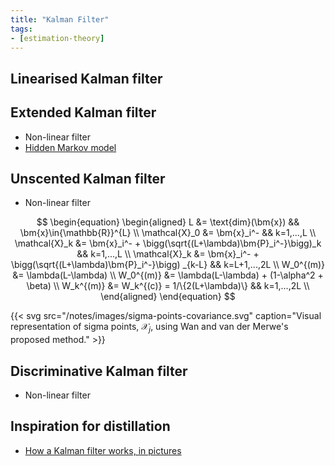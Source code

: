 ```yaml
---
title: "Kalman Filter"
tags:
- [estimation-theory]
---
```


## Linearised Kalman filter

## Extended Kalman filter

- Non-linear filter
- [Hidden Markov model](notes/markov-models.md#hidden-markov-model)

## Unscented Kalman filter

- Non-linear filter

$$
\begin{equation}
    \begin{aligned}
        L                   &= \text{dim}(\bm{x})                                              && \bm{x}\in{\mathbb{R}}^{L} \\
        \mathcal{X}_0       &= \bm{x}_i^-                                                      && k=1,...,L                 \\
        \mathcal{X}_k       &= \bm{x}_i^- + \bigg(\sqrt{(L+\lambda)\bm{P}_i^-}\bigg)_k         && k=1,...,L                 \\
        \mathcal{X}_k       &= \bm{x}_i^- + \bigg(\sqrt{(L+\lambda)\bm{P}_i^-}\bigg) _{k-L}    && k=L+1,...,2L              \\
        W_0^{(m)}           &= \lambda(L-\lambda)                                                                           \\
        W_0^{(m)}           &= \lambda(L-\lambda) + (1-\alpha^2 + \beta)                                                    \\
        W_k^{(m)}           &= W_k^{(c)} = 1/\{2(L+\lambda)\}                                  && k=1,...,2L                \\
    \end{aligned}
\end{equation}
$$

{{< svg src="/notes/images/sigma-points-covariance.svg" caption="Visual representation of sigma points, $\mathcal{X}_j$, using Wan and van der Merwe's proposed method." >}}


## Discriminative Kalman filter

- Non-linear filter

## Inspiration for distillation

- [How a Kalman filter works, in pictures](http://www.bzarg.com/p/how-a-kalman-filter-works-in-pictures/)

